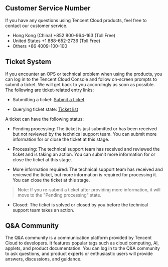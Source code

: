 ## Customer Service Number
If you have any questions using Tencent Cloud products, feel free to contact our customer service.
- Hong Kong (China) +852 800-964-163 (Toll Free)
- United States +1 888-652-2736 (Toll Free)
- Others +86 4009-100-100

## Ticket System
If you encounter an OPS or technical problem when using the products, you can log in to the Tencent Cloud Console and follow on-screen prompts to submit a ticket. We will get back to you accordingly as soon as possible.
The following are ticket-related entry links:
- Submitting a ticket: [Submit a ticket](https://console.cloud.tencent.com/workorder/category)

- Querying ticket state: [Ticket list](https://console.cloud.tencent.com/workorder)

A ticket can have the following status:
- Pending processing: The ticket is just submitted or has been received but not reviewed by the technical support team. You can submit more information for or close the ticket at this stage.

- Processing: The technical support team has received and reviewed the ticket and is taking an action. You can submit more information for or close the ticket at this stage.

- More information required: The technical support team has received and reviewed the ticket, but more information is required for processing it. You can close the ticket at this stage.
> Note: If you re-submit a ticket after providing more information, it will move to the "Pending processing" state.
- Closed: The ticket is solved or closed by you before the technical support team takes an action.

## Q&A Community
The Q&A community is a communication platform provided by Tencent Cloud to developers. It features popular tags such as cloud computing, AI, applets, and product documentation.
You can log in to the Q&A community to ask questions, and product experts or enthusiastic users will provide answers, discussions, and guidance.
